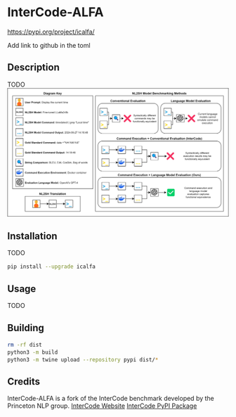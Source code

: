 # InterCode-ALFA
https://pypi.org/project/icalfa/

Add link to github in the toml

## Description
TODO
![InterCode-ALFA Diagram](icalfa.jpg)

## Installation
TODO

```bash
pip install --upgrade icalfa
```

## Usage
TODO

## Building
```bash
rm -rf dist
python3 -m build
python3 -m twine upload --repository pypi dist/*
```

## Credits
InterCode-ALFA is a fork of the InterCode benchmark developed by the Princeton NLP group.
[InterCode Website](https://intercode-benchmark.github.io/)
[InterCode PyPI Package](https://pypi.org/project/intercode-bench/#description)

